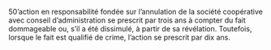 50’action en responsabilité fondée sur l’annulation de la société coopérative avec conseil d’administration se prescrit par trois ans à compter du fait dommageable ou, s’il a été dissimulé, à partir de sa révélation. Toutefois, lorsque le fait est qualifié de crime, l’action se prescrit par dix ans.